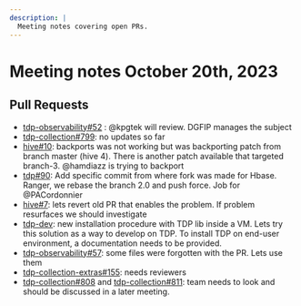 ```yaml
---
description: |
  Meeting notes covering open PRs.
--- 
```

# Meeting notes October 20th, 2023

## Pull Requests

- [tdp-observability#52](https://github.com/TOSIT-IO/tdp-observability/pull/52) : @kpgtek will review. DGFIP manages the subject
- [tdp-collection#799](https://github.com/TOSIT-IO/tdp-collection/pull/799): no updates so far
- [hive#10](https://github.com/TOSIT-IO/hive/pull/10): backports was not working but was backporting patch from branch master (hive 4). There is another patch available that targeted branch-3. @hamdiazz is trying to backport
- [tdp#90](https://github.com/TOSIT-IO/TDP/pull/90): Add specific commit from where fork was made for Hbase. Ranger, we rebase the branch 2.0 and push force. Job for @PACordonnier
- [hive#7](https://github.com/TOSIT-IO/hive/pull/7): lets revert old PR that enables the problem. If problem resurfaces we should investigate
- [tdp-dev](https://github.com/tOSIT-IO/tdp-dev): new installation procedure with TDP lib inside a VM. Lets try this solution as a way to develop on TDP. To install TDP on end-user environment, a documentation needs to be provided.
- [tdp-observability#57](https://github.com/TOSIT-IO/tdp-observability/pull/53): some files were forgotten with the PR. Lets use them
- [tdp-collection-extras#155](https://github.com/TOSIT-IO/tdp-collection-extras/pull/155): needs reviewers
- [tdp-collection#808](https://github.com/TOSIT-IO/tdp-collection/pull/808) and  [tdp-collection#811](https://github.com/TOSIT-IO/tdp-collection/pull/811): team needs to look and should be discussed in a later meeting.
